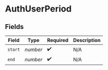 # AuthUserPeriod


## Fields

| Field              | Type               | Required           | Description        |
| ------------------ | ------------------ | ------------------ | ------------------ |
| `start`            | *number*           | :heavy_check_mark: | N/A                |
| `end`              | *number*           | :heavy_check_mark: | N/A                |